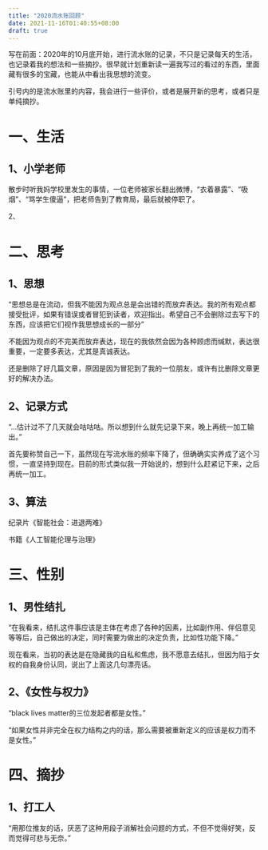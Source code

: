 ```yaml
---
title: "2020流水账回顾"
date: 2021-11-16T01:40:55+08:00
draft: true
---
```


写在前面：2020年的10月底开始，进行流水账的记录，不只是记录每天的生活，也记录着我的想法和一些摘抄。很早就计划重新读一遍我写过的看过的东西，里面藏有很多的宝藏，也能从中看出我思想的流变。

引号内的是流水账里的内容，我会进行一些评价，或者是展开新的思考，或者只是单纯摘抄。

# 一、生活

## 1、小学老师

散步时听我妈学校里发生的事情，一位老师被家长翻出微博，“衣着暴露”、“吸烟”、“骂学生傻逼”，把老师告到了教育局，最后就被停职了。

2、

# 二、思考

## 1、思想

“思想总是在流动，但我不能因为观点总是会出错的而放弃表达。我的所有观点都接受批评，如果有错误或者冒犯到读者，欢迎指出。希望自己不会删除过去写下的东西，应该把它们视作我思想成长的一部分”

不能因为观点的不完美而放弃表达，现在的我依然会因为各种顾虑而缄默，表达很重要，一定要多表达，尤其是真诚表达。

还是删除了好几篇文章，原因是因为冒犯到了我的一位朋友，或许有比删除文章更好的解决办法。

## 2、记录方式

“...估计过不了几天就会咕咕咕。所以想到什么就先记录下来，晚上再统一加工输出。”

首先要称赞自己一下，虽然现在写流水账的频率下降了，但确确实实养成了这个习惯，一直坚持到现在。目前的形式类似我一开始说的，想到什么赶紧记下来，之后再统一加工。

## 3、算法

纪录片《智能社会：进退两难》

书籍《人工智能伦理与治理》

# 三、性别

## 1、男性结扎

“在我看来，结扎这件事应该是主体在考虑了各种的因素，比如副作用、伴侣意见等等后，自己做出的决定，同时需要为做出的决定负责，比如性功能下降。”

现在看来，当初的表达是在隐藏我的自私和焦虑，我不愿意去结扎，但因为陷于女权的自我身份认同，说出了上面这几句漂亮话。

## 2、《女性与权力》

“black lives matter的三位发起者都是女性。”

“如果女性并非完全在权力结构之内的话，那么需要被重新定义的应该是权力而不是女性。”

# 四、摘抄

## 1、打工人

“用那位推友的话，厌恶了这种用段子消解社会问题的方式，不但不觉得好笑，反而觉得可悲与无奈。”

